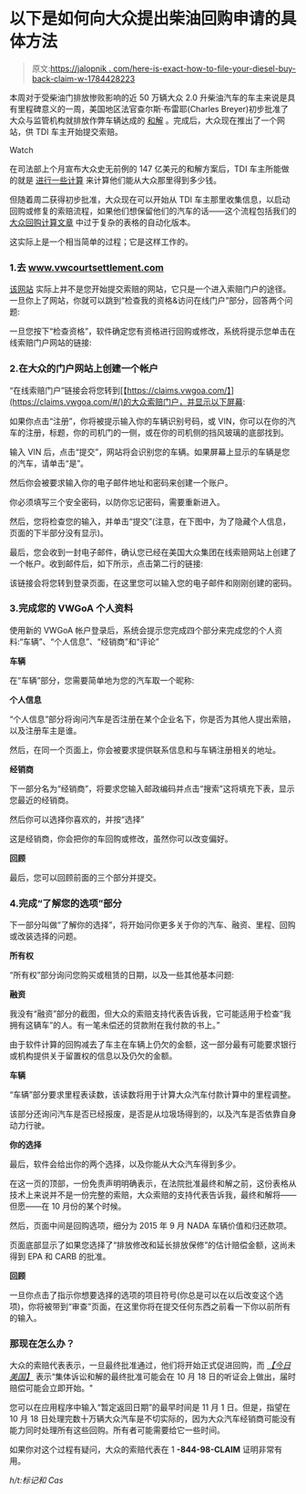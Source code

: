 # 以下是如何向大众提出柴油回购申请的具体方法

> 原文:[https://jalopnik . com/here-is-exact-how-to-file-your-diesel-buy-back-claim-w-1784428223](https://jalopnik.com/here-is-exactly-how-to-file-your-diesel-buyback-claim-w-1784428223)

本周对于受柴油门排放惨败影响的近 50 万辆大众 2.0 升柴油汽车的车主来说是具有里程碑意义的一周，美国地区法官查尔斯·布雷耶(Charles Breyer)初步批准了大众与监管机构就排放作弊车辆达成的 [和解](https://jalopnik.com/volkswagen-must-offer-to-buy-back-any-diesel-four-cylin-1782730728) 。完成后，大众现在推出了一个网站，供 TDI 车主开始提交索赔。

Watch

在司法部上个月宣布大众史无前例的 147 亿美元的和解方案后，TDI 车主所能做的就是 [进行一些计算](http://jalopnik.com/heres-exactly-how-much-volkswagen-will-pay-you-for-your-1782745097#_ga=1.245847300.1418570847.1453824634) 来计算他们能从大众那里得到多少钱。

但随着周二获得初步批准，大众现在可以开始从 TDI 车主那里收集信息，以启动回购或修复的索赔流程，如果他们想保留他们的汽车的话——这个流程包括我们的 [大众回购计算文章](http://jalopnik.com/heres-exactly-how-much-volkswagen-will-pay-you-for-your-1782745097#_ga=1.7804338.1418570847.1453824634) 中过于复杂的表格的自动化版本。

这实际上是一个相当简单的过程；它是这样工作的。

### 1.去 www.vwcourtsettlement.com

[该网站](https://www.vwcourtsettlement.com/en/) 实际上并不是您开始提交索赔的网站，它只是一个进入索赔门户的途径。一旦你上了网站，你就可以跳到“检查我的资格&访问在线门户”部分，回答两个问题:

一旦您按下“检查资格”，软件确定您有资格进行回购或修改，系统将提示您单击在线索赔门户网站的链接:

### 2.在大众的门户网站上创建一个帐户

“在线索赔门户”链接会将您转到[【https://claims.vwgoa.com/】](https://claims.vwgoa.com/#/)的大众索赔门户，并显示以下屏幕:

如果你点击“注册”，你将被提示输入你的车辆识别号码，或 VIN，你可以在你的汽车的注册，标题，你的司机门的一侧，或在你的司机侧的挡风玻璃的底部找到。

输入 VIN 后，点击“提交”，网站将会识别您的车辆。如果屏幕上显示的车辆是您的汽车，请单击“是”。

然后你会被要求输入你的电子邮件地址和密码来创建一个账户。

你必须填写三个安全密码，以防你忘记密码，需要重新进入。

然后，您将检查您的输入，并单击“提交”(注意，在下图中，为了隐藏个人信息，页面的下半部分没有显示)。

最后，您会收到一封电子邮件，确认您已经在美国大众集团在线索赔网站上创建了一个帐户。收到邮件后，如下所示，点击第二行的链接:

该链接会将您转到登录页面，在这里您可以输入您的电子邮件和刚刚创建的密码。

### 3.完成您的 VWGoA 个人资料

使用新的 VWGoA 帐户登录后，系统会提示您完成四个部分来完成您的个人资料:“车辆”、“个人信息”、“经销商”和“评论”

**车辆**

在“车辆”部分，您需要简单地为您的汽车取一个昵称:

**个人信息**

“个人信息”部分将询问汽车是否注册在某个企业名下，你是否为其他人提出索赔，以及注册车主是谁。

然后，在同一个页面上，你会被要求提供联系信息和与车辆注册相关的地址。

**经销商**

下一部分名为“经销商”，将要求您输入邮政编码并点击“搜索”这将填充下表，显示您最近的经销商。

然后你可以选择你喜欢的，并按“选择”

这是经销商，你会把你的车回购或修改，虽然你可以改变偏好。

**回顾**

最后，您可以回顾前面的三个部分并提交。

### 4.完成“了解您的选项”部分

下一部分叫做“了解你的选择”，将开始问你更多关于你的汽车、融资、里程、回购或改装选择的问题。

**所有权**

“所有权”部分询问您购买或租赁的日期，以及一些其他基本问题:

**融资**

我没有“融资”部分的截图，但大众的索赔支持代表告诉我，它可能适用于检查“我拥有这辆车”的人。有一笔未偿还的贷款附在我付款的书上。”

由于软件计算的回购减去了车主在车辆上仍欠的金额，这一部分最有可能要求银行或机构提供关于留置权的信息以及仍欠的金额。

**车辆**

“车辆”部分要求里程表读数，该读数将用于计算大众汽车付款计算中的里程调整。

该部分还询问汽车是否已经报废，是否是从垃圾场得到的，以及汽车是否依靠自身动力行驶。

**你的选择**

最后，软件会给出你的两个选择，以及你能从大众汽车得到多少。

在这一页的顶部，一份免责声明明确表示，在法院批准最终和解之前，这份表格从技术上来说并不是一份完整的索赔，大众索赔的支持代表告诉我，最终和解将——但愿——在 10 月份的某个时候。

然后，页面中间是回购选项，细分为 2015 年 9 月 NADA 车辆价值和归还款项。

页面底部显示了如果您选择了“排放修改和延长排放保修”的估计赔偿金额，这尚未得到 EPA 和 CARB 的批准。

**回顾**

一旦你点击了指示你想要选择的选项的项目符号(你总是可以在以后改变这个选项)，你将被带到“审查”页面，在这里你将在提交任何东西之前看一下你以前所有的输入。

### 那现在怎么办？

大众的索赔代表表示，一旦最终批准通过，他们将开始正式促进回购，而 [*【今日美国】*](http://www.usatoday.com/story/money/cars/2016/07/26/volkswagen-group-emissions-settlement-hearing/87564422/) 表示“集体诉讼和解的最终批准可能会在 10 月 18 日的听证会上做出，届时赔偿可能会立即开始。"

您可以在应用程序中输入“暂定返回日期”的最早时间是 11 月 1 日。但是，指望在 10 月 18 日处理完数十万辆大众汽车是不切实际的，因为大众汽车经销商可能没有能力同时处理所有这些回购。所有者可能需要给它一些时间。

如果你对这个过程有疑问，大众的索赔代表在 1 **-844-98-CLAIM** 证明非常有用。

*h/t:标记和 Cas*